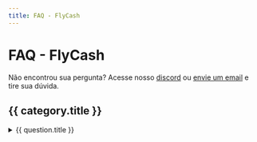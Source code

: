 ```yaml
---
title: FAQ - FlyCash
---
```


<script setup>
const questions = [
  {
    title: 'Perguntas Gerais',
    questions: [
      {
        title: 'O que é o FlyCash?',
        description: [
          'O FlyCash é uma ferramenta financeira que ajuda você a gerenciar seus gastos. Ele oferece recursos avançados, como recorrências personalizáveis, controle de orçamento por categorias e grupos, e integração com diferentes planos para atender às suas necessidades.',
        ],
      },
      {
        title: 'O FlyCash é gratuito?',
        description: [
          'Sim! O FlyCash oferece um plano gratuito com funcionalidades limitadas. Para acessar recursos ilimitados, você pode assinar o plano "Equilíbrio Total".',
        ],
      },
      {
        title: 'Como posso alterar ou cancelar meu plano?',
        description: [
          'Você pode alterar ou cancelar seu plano diretamente na página do seu Perfil. Caso volte ao plano gratuito, você poderá selecionar quais categorias/grupos/saldos permanecerão ativos. Os demais ficarão disponíveis apenas para leitura.',
        ],
      },
    ],
  },
  {
    title: 'Gerenciamento de Transações',
    questions: [
      {
        title: 'O que acontece se eu marcar uma transação como recorrente?',
        description: [
          'Ao configurar uma transação como recorrente, você pode definir um período e uma frequência (mensal, bimestral, trimestral, etc.).',
          'Se precisar editar ou deletar uma recorrência, você terá opções para aplicar as mudanças a todas as transações ou apenas às próximas.',
        ],
      },
      {
        title:
          'Posso alterar apenas uma transação dentro de uma série recorrente?',
        description: [
          'Sim, você pode alterar apenas uma transação individualmente, sem impactar as demais da série.',
        ],
      },
      {
        title: 'Como funciona a frequência de recorrência?',
        description: [
          'A frequência define o intervalo entre cada ocorrência da transação. Por exemplo, uma frequência de 2 meses cria uma nova transação a cada dois meses.',
        ],
      },
    ],
  },
  {
    title: 'Planos e Limitações',
    questions: [
      {
        title:
          'O que acontece com minhas informações ao cancelar o plano pago?',
        description: [
          'Ao voltar para o plano gratuito, você poderá selecionar quais categorias, grupos e saldos manter ativos, respeitando os limites do plano gratuito. Os registros excedentes ficarão disponíveis apenas para leitura.',
        ],
      },
      {
        title: 'Quais são os limites do plano gratuito?',
        description: [
          'No plano gratuito, você pode criar até:',
          '3 grupos',
          '10 categorias por grupo',
          '3 saldos',
        ],
      },
      {
        title:
          'Posso voltar ao plano pago e recuperar os registros excedentes?',
        description: [
          'Sim, ao reativar o plano pago, todos os registros voltarão a ser editáveis e você poderá criar novos sem restrições.',
        ],
      },
    ],
  },
  {
    title: 'Uso e Personalização',
    questions: [
      {
        title: 'Como visualizar minhas transações?',
        description: [
          'O FlyCash apresenta suas transações em um layout estilo Excel, com meses organizados lado a lado. Você pode clicar no mês para visualizar detalhes em um modal.',
        ],
      },
    ],
  },
  {
    title: 'Erros e Problemas',
    questions: [
      {
        title: 'O que acontece se eu tenho um erro ou problema?',
        description: [
          'Se você encontrar um erro ou problema, por favor, envie um email para <a href="mailto:support@flyca.sh">support@flyca.sh</a> com detalhes sobre o problema e o passo-a-passo para reproduzir o erro. Ou também pode abrir um ticket no <a href="https://discord.gg/VuQBBNhYXK">Discord</a>',
        ],
      },
      {
        title: 'Não consigo visualizar minhas transações',
        description: [
          'Se você não conseguir visualizar suas transações isso pode ser devido a uma versão antiga do FlyCash. Atualize para a versão mais recente clicando em "Recarregar" no popup que aparecer na sua tela ou pressionando <kbd>Ctrl<kbd> + <kbd>Shift</kbd> + <kbd>R</kbd> ou <kbd>Shift</kbd> + <kbd>F5</kbd>.',
        ],
      }
    ],
  }
]
</script>

# FAQ - FlyCash

Não encontrou sua pergunta? Acesse nosso [discord](https://discord.gg/VuQBBNhYXK) ou [envie um email](mailto:support@flyca.sh) e tire sua dúvida.

<div v-for="category in questions" :key="category.title" class="faq-category">
  <h2>{{ category.title }}</h2>

  <details class="details custom-block" v-for="question in category.questions" :key="question.title">
    <summary>{{ question.title }}</summary>
    <p v-for="(desc, index) in question.description" :key="index" v-html="desc"></p>
  </details>
</div>

